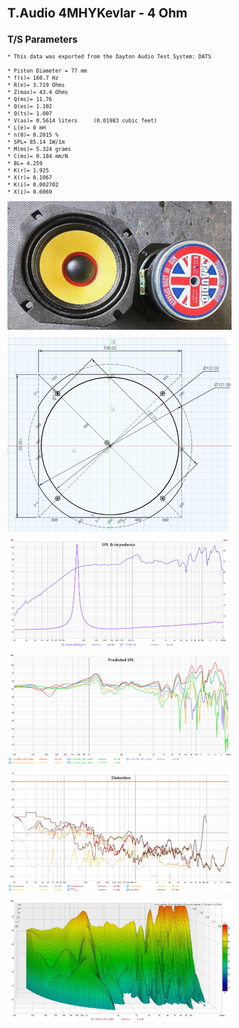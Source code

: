 # T.Audio 4MHYKevlar - 4 Ohm

## T/S Parameters

```
* This data was exported from the Dayton Audio Test System: DATS
  
* Piston Diameter = 77 mm
* f(s)= 160.7 Hz
* R(e)= 3.719 Ohms
* Z(max)= 43.4 Ohms
* Q(ms)= 11.76
* Q(es)= 1.102
* Q(ts)= 1.007
* V(as)= 0.5614 liters     (0.01983 cubic feet)
* L(e)= 0 mH
* n(0)= 0.2015 %
* SPL= 85.14 1W/1m
* M(ms)= 5.324 grams
* C(ms)= 0.184 mm/N
* BL= 4.259 
* K(r)= 1.925 
* X(r)= 0.1067 
* K(i)= 0.002702 
* X(i)= 0.6069
```

![Picture 1](${filename}/../picture.jpg)

![Picture 3](${filename}/../Picture3.jpg)

![FR](${filename}/../FR.png)

![Directivity](${filename}/../directivity.png)

![Distortion](${filename}/../distortion.png)

![Waterfall](${filename}/../waterfall.jpg)

